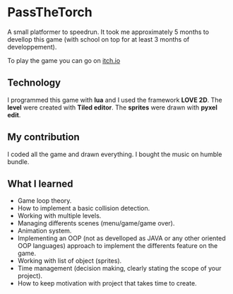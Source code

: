 # PassTheTorch
A small platformer to speedrun. It took me approximately 5 months to devellop this game (with school on top for at least 3 months of developpement).

To play the game you can go on [itch.io](https://nir9420.itch.io/passthetorch)

## Technology
I programmed this game with **lua** and I used the framework **LOVE 2D**.
The **level** were created with **Tiled editor**.
The **sprites** were drawn with **pyxel edit**.

## My contribution
I coded all the game and drawn everything. 
I bought the music on humble bundle.

## What I learned
- Game loop theory.
- How to implement a basic collision detection.
- Working with multiple levels.
- Managing differents scenes (menu/game/game over).
- Animation system.
- Implementing an OOP (not as develloped as JAVA or any other oriented OOP languages) approach to implement the differents feature on the game. 
- Working with list of object (sprites).
- Time management (decision making, clearly stating the scope of your project). 
- How to keep motivation with project that takes time to create. 
